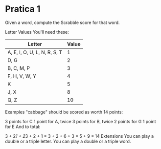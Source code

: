 # Pratica 1
Given a word, compute the Scrabble score for that word.

Letter Values
You'll need these:


Letter                          | Value
------------------------------- | ------
A, E, I, O, U, L, N, R, S, T    |   1
D, G                            |   2
B, C, M, P                      |   3
F, H, V, W, Y                   |   4
K                               |   5
J, X                            |   8
Q, Z                            |   10



Examples
"cabbage" should be scored as worth 14 points:

3 points for C
1 point for A, twice
3 points for B, twice
2 points for G
1 point for E
And to total:

3 + 2*1 + 2*3 + 2 + 1
= 3 + 2 + 6 + 3
= 5 + 9
= 14
Extensions
You can play a double or a triple letter.
You can play a double or a triple word.
